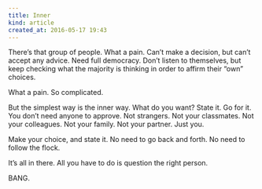 ```yaml
---
title: Inner
kind: article
created_at: 2016-05-17 19:43
---
```


There’s that group of people. What a pain. Can’t make a decision, but can’t accept any advice. Need full democracy. Don’t listen to themselves, but keep checking what the majority is thinking in order to affirm their “own” choices.

What a pain. So complicated.

But the simplest way is the inner way. What do you want? State it. Go for it. You don’t need anyone to approve. Not strangers. Not your classmates. Not your colleagues. Not your family. Not your partner. Just you.

Make your choice, and state it. No need to go back and forth. No need to follow the flock. 

It’s all in there. All you have to do is question the right person.

BANG.